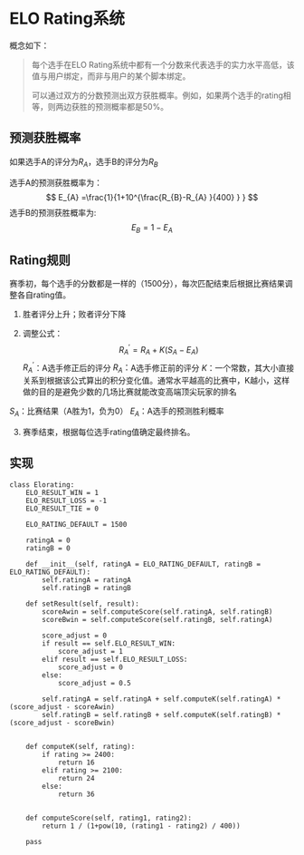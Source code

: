 # ELO Rating系统

概念如下：
> 每个选手在ELO Rating系统中都有一个分数来代表选手的实力水平高低，该值与用户绑定，而非与用户的某个脚本绑定。
>
> 可以通过双方的分数预测出双方获胜概率。例如，如果两个选手的rating相等，则两边获胜的预测概率都是50%。

## 预测获胜概率

如果选手A的评分为$R_{A}$，选手B的评分为$R_{B}$

选手A的预测获胜概率为：
$$
E_{A} =\frac{1}{1+10^{\frac{R_{B}-R_{A}  }{400} } }
$$
选手B的预测获胜概率为:
$$
E_{B} = 1-E_{A}
$$

## Rating规则

赛季初，每个选手的分数都是一样的（1500分），每次匹配结束后根据比赛结果调整各自rating值。

1. 胜者评分上升；败者评分下降

2. 调整公式：
   $$
   R_{A}^{′} =R_{A} +K(S_{A} −E_{A} )
   $$
   $R_{A}^{′}$​：A选手修正后的评分
   $R_{A}：$​A选手修正前的评分
   $K$​ ：一个常数，其大小直接关系到根据该公式算出的积分变化值。通常水平越高的比赛中，K越小，这样做的目的是避免少数的几场比赛就能改变高端顶尖玩家的排名

$S_{A}$​：比赛结果（A胜为1，负为0）
$E_{A}：$​A选手的预测胜利概率

3. 赛季结束，根据每位选手rating值确定最终排名。

## 实现

```
class Elorating:
    ELO_RESULT_WIN = 1
    ELO_RESULT_LOSS = -1
    ELO_RESULT_TIE = 0
 
    ELO_RATING_DEFAULT = 1500
 
    ratingA = 0
    ratingB = 0
 
    def __init__(self, ratingA = ELO_RATING_DEFAULT, ratingB = ELO_RATING_DEFAULT):
        self.ratingA = ratingA
        self.ratingB = ratingB
 
    def setResult(self, result):
        scoreAwin = self.computeScore(self.ratingA, self.ratingB)
        scoreBwin = self.computeScore(self.ratingB, self.ratingA)
 
        score_adjust = 0
        if result == self.ELO_RESULT_WIN:
            score_adjust = 1
        elif result == self.ELO_RESULT_LOSS:
            score_adjust = 0
        else:
            score_adjust = 0.5
 
        self.ratingA = self.ratingA + self.computeK(self.ratingA) * (score_adjust - scoreAwin)
        self.ratingB = self.ratingB + self.computeK(self.ratingB) * (score_adjust - scoreBwin)
 
 
    def computeK(self, rating):
        if rating >= 2400:
            return 16
        elif rating >= 2100:
            return 24
        else:
            return 36
 
 
    def computeScore(self, rating1, rating2):
        return 1 / (1+pow(10, (rating1 - rating2) / 400))
 
    pass
```
